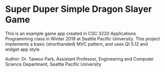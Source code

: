 # Super Duper Simple Dragon Slayer Game

This is an example game app created in CSC 3220 Applications Programming class in Winter 2019 at Seattle Pacific University. This project implements a basic (shorthanded) MVC pattern, and uses Qt 5.12 and widget app style.

Author: Dr. Taiwoo Park, Assistant Professor, Engineering and Computer Science Department, Seattle Pacific University
